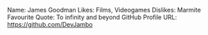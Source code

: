 Name: James Goodman
Likes: Films, Videogames
Dislikes: Marmite 
Favourite Quote: To infinity and beyond
GitHub Profile URL: https://github.com/DevJambo